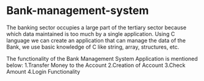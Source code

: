 # Bank-management-system
The banking sector occupies a large part of the tertiary sector because which data maintained is too much by a single application.
Using C language we can create an application that can manage the data of the Bank,  we use basic knowledge of C like string, array, structures, etc.

The functionality of the Bank Management System Application is mentioned below:
1.Transfer Money to the Account
2.Creation of Account
3.Check Amount
4.Login Functionality
